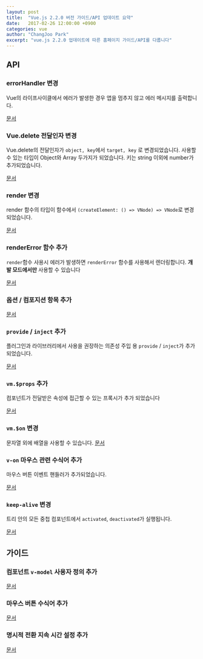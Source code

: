 ```yaml
---
layout: post
title:  "Vue.js 2.2.0 버전 가이드/API 업데이트 요약"
date:   2017-02-26 12:00:00 +0900
categories: vue
author: "ChangJoo Park"
excerpt: "vue.js 2.2.0 업데이트에 따른 홈페이지 가이드/API를 다룹니다"
---
```


## API

### errorHandler 변경

Vue의 라이프사이클에서 에러가 발생한 경우 앱을 멈추지 않고 에러 메시지를 출력합니다.

[문서](http://kr.vuejs.org/v2/api/#errorHandler)

### Vue.delete 전달인자 변경

Vue.delete의 전달인자가 `object, key`에서 `target, key` 로 변경되었습니다.
사용할 수 있는 타입이 Object와 Array 두가지가 되었습니다.
키는 string 이외에 number가 추가되었습니다.

[문서](http://kr.vuejs.org/v2/api/#Vue-delete)

### render 변경

render 함수의 타입이 함수에서 `(createElement: () => VNode) => VNode`로 변경되었습니다.

[문서](http://kr.vuejs.org/v2/api/#render)

### renderError 함수 추가

 `render`함수 사용시 에러가 발생하면 `renderError` 함수를 사용해서 렌더링합니다. **개발 모드에서만** 사용할 수 있습니다

[문서](http://kr.vuejs.org/v2/api/#renderError)

 ### 옵션 / 컴포지션 항목 추가

 [문서](http://kr.vuejs.org/v2/api/#옵션-컴포지션)

 ### `provide` / `inject` 추가

 플러그인과 라이브러리에서 사용을 권장하는 의존성 주입 용 `provide` / `inject`가 추가되었습니다.

[문서](http://kr.vuejs.org/v2/api/#provide-inject)

### `vm.$props` 추가

컴포넌트가 전달받은 속성에 접근할 수 있는 프록시가 추가 되었습니다

[문서](http://kr.vuejs.org/v2/api/#vm-props)

### `vm.$on` 변경

문자열 외에 배열을 사용할 수 있습니다.
[문서](http://kr.vuejs.org/v2/api/#vm-on)

### `v-on` 마우스 관련 수식어 추가

마우스 버튼 이벤트 핸들러가 추가되었습니다.

[문서](http://kr.vuejs.org/v2/api/#v-on)

### `keep-alive` 변경

<keep-alive> 트리 안의 모든 중첩 컴포넌트에서 `activated`, `deactivated`가 실행됩니다.

[문서](http://kr.vuejs.org/v2/api/#keep-alive)


## 가이드

### 컴포넌트 `v-model` 사용자 정의 추가

[문서](http://kr.vuejs.org/v2/guide/components.html#컴포넌트의-v-model-사용자-정의)

### 마우스 버튼 수식어 추가

[문서](http://kr.vuejs.org/v2/guide/events.html#마우스-버튼-수식어)

### 명시적 전환 지속 시간 설정 추가

[문서](http://kr.vuejs.org/v2/guide/transitions.html#명시적-전환-지속-시간)

